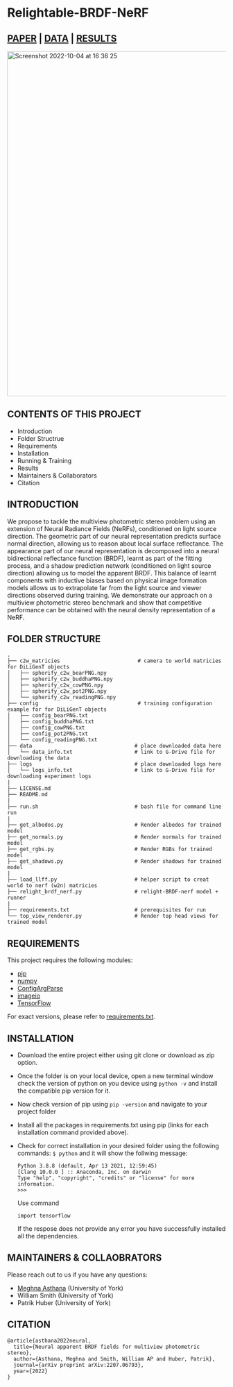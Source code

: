 # Relightable-BRDF-NeRF

## [PAPER](https://arxiv.org/abs/2207.06793?context=cs) | [DATA](https://drive.google.com/drive/folders/15HSym1ra28T2ZAuDDj8PaoM3jPL-yn0e?usp=sharing) | [RESULTS](https://drive.google.com/drive/folders/1t1e1a_a7Rh2lOOAowqqJeTlBcKWK_6kZ?usp=sharing)

<img width="795" alt="Screenshot 2022-10-04 at 16 36 25" src="https://user-images.githubusercontent.com/34877328/193863236-8a1eac6a-db51-41a7-ba11-d0294072eb6f.png">



CONTENTS OF THIS PROJECT
---------------------
* Introduction
* Folder Structrue
* Requirements
* Installation
* Running & Training
* Results
* Maintainers & Collaborators
* Citation

INTRODUCTION
------------
We propose to tackle the multiview photometric stereo problem using an extension of Neural Radiance Fields (NeRFs), conditioned on light source direction. The geometric part of our neural representation predicts surface normal direction, allowing us to reason about local surface reflectance. The appearance part of our neural representation is decomposed into a neural bidirectional reflectance function (BRDF), learnt as part of the fitting process, and a shadow prediction network (conditioned on light source direction) allowing us to model the apparent BRDF. This balance of learnt components with inductive biases based on physical image formation models allows us to extrapolate far from the light source and viewer directions observed during training. We demonstrate our approach on a multiview photometric stereo benchmark and show that competitive performance can be obtained with the neural density representation of a NeRF.


FOLDER STRUCTURE
------------
```
.
├── c2w_matricies                         # camera to world matricies for DiLiGenT objects              
│   ├── spherify_c2w_bearPNG.npy                             
│   ├── spherify_c2w_buddhaPNG.npy                   
│   ├── spherify_c2w_cowPNG.npy 
│   ├── spherify_c2w_pot2PNG.npy                   
│   └── spherify_c2w_readingPNG.npy 
├── config                                # training configuration example for for DiLiGenT objects              
│   ├── config_bearPNG.txt                             
│   ├── config_buddhaPNG.txt                   
│   ├── config_cowPNG.txt
│   ├── config_pot2PNG.txt                   
│   └── config_readingPNG.txt
├── data                                 # place downloaded data here        
│   └── data_info.txt                    # link to G-Drive file for downloading the data
├── logs                                 # place downloaded logs here         
│   └── logs_info.txt                    # link to G-Drive file for downloading experiment logs
|
├── LICENSE.md
├── README.md
|
├── run.sh                               # bash file for command line run
|
├── get_albedos.py                       # Render albedos for trained model
├── get_normals.py                       # Render normals for trained model
├── get_rgbs.py                          # Render RGBs for trained model
├── get_shadows.py                       # Render shadows for trained model
|
├── load_llff.py                         # helper script to creat world to nerf (w2n) matricies
├── relight_brdf_nerf.py                 # relight-BRDF-nerf model + runner
|
├── requirements.txt                     # prerequisites for run
└── top_view_renderer.py                 # Render top head views for trained model

```

REQUIREMENTS
------------
This project requires the following modules:

 * [pip](https://pip.pypa.io/en/stable/installation/)
 * [numpy](https://pypi.org/project/numpy/)
 * [ConfigArgParse](https://pypi.org/project/ConfigArgParse/)
 * [imageio](https://pypi.org/project/imageio/)
 * [TensorFlow](https://www.tensorflow.org/install/pip)
 
 For exact versions, please refer to [requirements.txt](https://github.com/asthanameghna/Relightable-BRDF-NeRF/blob/main/requirements.txt).
 
INSTALLATION
------------
 
 * Download the entire project either using git clone or download as zip option.

 * Once the folder is on your local device, open a new terminal window check the version of python on you device using ```python -v``` and install the compatible pip version for it.
 
 * Now check version of pip using ```pip -version``` and navigate to your project folder
 
 * Install all the packages in requirements.txt using pip (links for each installation command provided above).
 
 * Check for correct installation in your desired folder using the following commands:
   ```$ python```
   and it will show the follwing message:
   ```
   Python 3.8.8 (default, Apr 13 2021, 12:59:45) 
   [Clang 10.0.0 ] :: Anaconda, Inc. on darwin
   Type "help", "copyright", "credits" or "license" for more information.
   >>>
    ```
   Use command
   ```
   import tensorflow
   ```
   If the respose does not provide any error you have successfully installed all the      dependencies.

MAINTAINERS & COLLAOBRATORS
-----------

Please reach out to us if you have any questions:
 * [Meghna Asthana](https://www.cs.york.ac.uk/people/asthana) (University of York) 
 * William Smith (University of York)
 * Patrik Huber (University of York)

CITATION
------------
```
@article{asthana2022neural,
  title={Neural apparent BRDF fields for multiview photometric stereo},
  author={Asthana, Meghna and Smith, William AP and Huber, Patrik},
  journal={arXiv preprint arXiv:2207.06793},
  year={2022}
}
```

